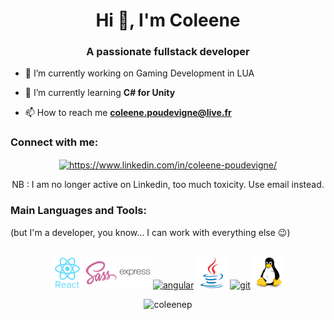 <h1 align="center">Hi 👋, I'm Coleene</h1>
<h3 align="center">A passionate fullstack developer</h3>

- 🔭 I’m currently working on Gaming Development in LUA

- 🌱 I’m currently learning **C# for Unity**

- 📫 How to reach me **coleene.poudevigne@live.fr**

<h3 align="left">Connect with me:</h3>
<p align="center">
<a href="https://linkedin.com/in/https://www.linkedin.com/in/coleene-poudevigne/" target="blank"><img align="center" src="https://raw.githubusercontent.com/rahuldkjain/github-profile-readme-generator/master/src/images/icons/Social/linked-in-alt.svg" alt="https://www.linkedin.com/in/coleene-poudevigne/" height="30" width="40" /></a>
  <p align="center">NB : I am no longer active on Linkedin, too much toxicity. Use email instead. </p>
</p>

<h3 align="left">Main Languages and Tools:</h3><p>(but I'm a developer, you know... I can work with everything else 😉)</p><br />
<div align="center"> 
  <a href="https://reactjs.org/" target="_blank" rel="noreferrer"><img src="https://raw.githubusercontent.com/devicons/devicon/master/icons/react/react-original-wordmark.svg" alt="react" width="50" height="50"/></a> 
  <a href="https://sass-lang.com" target="_blank" rel="noreferrer"><img src="https://raw.githubusercontent.com/devicons/devicon/master/icons/sass/sass-original.svg" alt="sass" width="50" height="50"/></a> 
  <a href="https://expressjs.com" target="_blank" rel="noreferrer"><img src="https://raw.githubusercontent.com/devicons/devicon/master/icons/express/express-original-wordmark.svg" alt="express" width="50" height="50" color="white" /></a> 
  <a href="https://angular.io" target="_blank" rel="noreferrer"><img src="https://angular.io/assets/images/logos/angular/angular.svg" alt="angular" width="50" height="50"/></a>
  <a href="https://www.java.com" target="_blank" rel="noreferrer"> <img src="https://raw.githubusercontent.com/devicons/devicon/master/icons/java/java-original.svg" alt="java" width="50" height="50"/></a> 
  <a href="https://git-scm.com/" target="_blank" rel="noreferrer"><img src="https://www.vectorlogo.zone/logos/git-scm/git-scm-icon.svg" alt="git" width="50" height="50"/></a> 
  <a href="https://www.linux.org/" target="_blank" rel="noreferrer"><img src="https://raw.githubusercontent.com/devicons/devicon/master/icons/linux/linux-original.svg" alt="linux" width="50" height="50"/></a>

<p align="center"> <img src="https://komarev.com/ghpvc/?username=coleenep&label=Profile%20views&color=1e5700&style=flat" alt="coleenep" /> </p>
